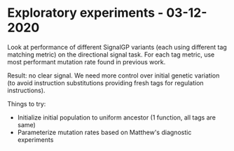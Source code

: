 # Exploratory experiments - 03-12-2020

Look at performance of different SignalGP variants (each using different tag matching metric) on the
directional signal task. For each tag metric, use most performant mutation rate found in previous work.

Result: no clear signal. We need more control over initial genetic variation (to avoid instruction
substitutions providing fresh tags for regulation instructions).

Things to try:

- Initialize initial population to uniform ancestor (1 function, all tags are same)
- Parameterize mutation rates based on Matthew's diagnostic experiments